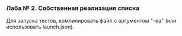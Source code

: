 ### Лаба № 2. Собственная реализация списка
Для запуска тестов, компилировать файл с  аргументом "-ea" (или использовать launch.json).
